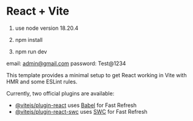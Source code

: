# React + Vite
<!-- Use node version this -->
1. use node version 18.20.4
<!-- Install node modules -->
2. npm install 
<!-- to start the application -->
3. npm run dev 
<!-- Credentials -->
email: admin@gmail.com
password: Test@1234

This template provides a minimal setup to get React working in Vite with HMR and some ESLint rules.

Currently, two official plugins are available:

- [@vitejs/plugin-react](https://github.com/vitejs/vite-plugin-react/blob/main/packages/plugin-react/README.md) uses [Babel](https://babeljs.io/) for Fast Refresh
- [@vitejs/plugin-react-swc](https://github.com/vitejs/vite-plugin-react-swc) uses [SWC](https://swc.rs/) for Fast Refresh
